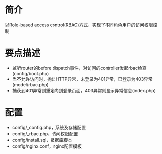 简介
====

以Role-based access control([RBAC](http://en.wikipedia.org/wiki/Role-based_access_control))方式，实现了不同角色用户的访问权限控制

要点描述
========

* 监听router的before dispatch事件，对访问的controller发起rbac检查 (config/boot.php)
* 当不允许访问时，抛出HTTP异常，未登录为401异常，已登录为403异常 (model/rbac.php)
* 捕获到401异常则重定向到登录页面，403异常则显示异常信息(index.php)

配置
====

* config/_config.php，系统及存储配置
* config/_rbac.php，访问权限配置
* config/install.sql，数据库脚本
* config/nginx.conf，nginx配置模板
